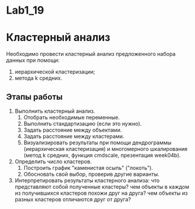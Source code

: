 # Lab1_19
Кластерный анализ
=================

Необходимо провести кластерный анализ предложенного набора данных при помощи:

1. иерархической кластеризации;
2. метода k средних.

Этапы работы
------------
1. Выполнить кластерный анализ.
	1. Отобрать необходимые переменные.
	2. Выполнить стандартизацию (если это нужно).
	3. Задать расстояние между объектами.
	4. Задать расстояние между кластерами.
	5. Визуализировать результаты при помощи дендрограммы (иерархическая кластеризация) и многомерного шкалирования (метод k средних, функция cmdscale, презентация week04b).
2. Определить число кластеров. 
	1. Построить график "каменистая осыпь" ("локоть").
	2. Обосновать свой выбор, проверив другие варианты.
3. Интерпретировать результаты кластерного анализа: что представляют собой полученные кластеры? чем объекты в каждом из получившихся кластеров похожи друг на друга? чем объекты из разных кластеров отличаются друг от друга?

